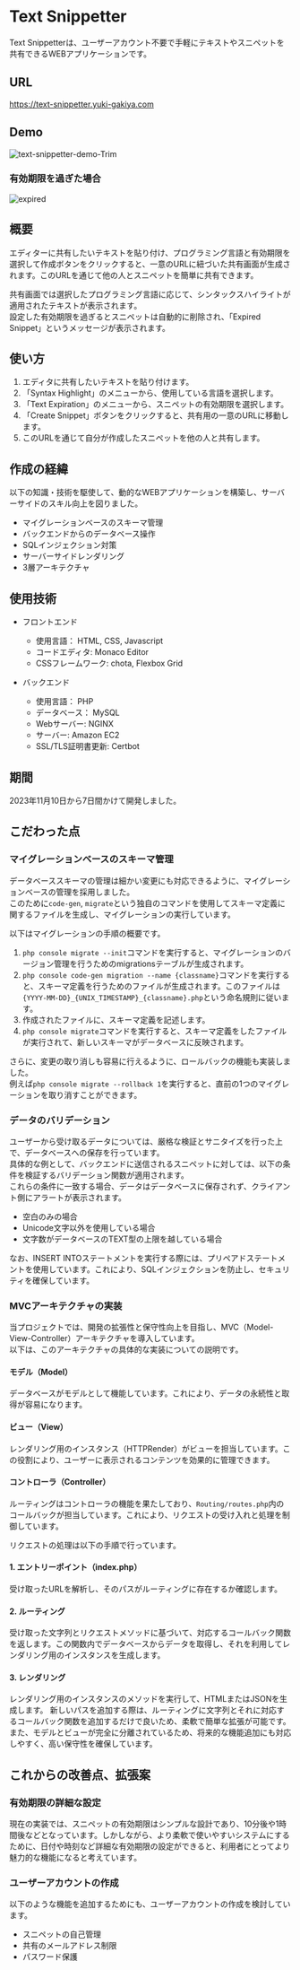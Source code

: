 # Text Snippetter
Text Snippetterは、ユーザーアカウント不要で手軽にテキストやスニペットを共有できるWEBアプリケーションです。  

## URL
https://text-snippetter.yuki-gakiya.com

## Demo
![text-snippetter-demo-Trim](https://github.com/AkinoJoey/TextSnippetSharingService/assets/124570638/f7722fc0-60ae-4338-9a96-18c05f93c7b2)

### 有効期限を過ぎた場合
![expired](https://github.com/AkinoJoey/TextSnippetSharingService/assets/124570638/33b9e018-3de5-4f68-9b79-1e6333bb19ad)


## 概要
エディターに共有したいテキストを貼り付け、プログラミング言語と有効期限を選択して作成ボタンをクリックすると、一意のURLに紐づいた共有画面が生成されます。このURLを通じて他の人とスニペットを簡単に共有できます。  

共有画面では選択したプログラミング言語に応じて、シンタックスハイライトが適用されたテキストが表示されます。  
設定した有効期限を過ぎるとスニペットは自動的に削除され、「Expired Snippet」というメッセージが表示されます。

## 使い方
1. エディタに共有したいテキストを貼り付けます。
2. 「Syntax Highlight」のメニューから、使用している言語を選択します。
3. 「Text Expiration」のメニューから、スニペットの有効期限を選択します。
4. 「Create Snippet」ボタンをクリックすると、共有用の一意のURLに移動します。
5. このURLを通じて自分が作成したスニペットを他の人と共有します。

## 作成の経緯
以下の知識・技術を駆使して、動的なWEBアプリケーションを構築し、サーバーサイドのスキル向上を図りました。

- マイグレーションベースのスキーマ管理
- バックエンドからのデータベース操作
- SQLインジェクション対策
- サーバーサイドレンダリング
- 3層アーキテクチャ


## 使用技術
- フロントエンド
  - 使用言語： HTML, CSS, Javascript
  - コードエディタ: Monaco Editor
  - CSSフレームワーク: chota, Flexbox Grid

- バックエンド
  - 使用言語： PHP
  - データベース： MySQL
  - Webサーバー: NGINX
  - サーバー: Amazon EC2
  - SSL/TLS証明書更新: Certbot

## 期間
2023年11月10日から7日間かけて開発しました。

## こだわった点
### マイグレーションベースのスキーマ管理
データベーススキーマの管理は細かい変更にも対応できるように、マイグレーションベースの管理を採用しました。  
このために```code-gen```, ```migrate```という独自のコマンドを使用してスキーマ定義に関するファイルを生成し、マイグレーションの実行しています。  

以下はマイグレーションの手順の概要です。

1. ```php console migrate --init```コマンドを実行すると、マイグレーションのバージョン管理を行うためのmigrationsテーブルが生成されます。
2. ```php console code-gen migration --name {classname}```コマンドを実行すると、スキーマ定義を行うためのファイルが生成されます。このファイルは ```{YYYY-MM-DD}_{UNIX_TIMESTAMP}_{classname}.php```という命名規則に従います。
3. 作成されたファイルに、スキーマ定義を記述します。
4. ```php console migrate```コマンドを実行すると、スキーマ定義をしたファイルが実行されて、新しいスキーマがデータベースに反映されます。  

さらに、変更の取り消しも容易に行えるように、ロールバックの機能も実装しました。  
例えば```php console migrate --rollback 1```を実行すると、直前の1つのマイグレーションを取り消すことができます。  

### データのバリデーション
ユーザーから受け取るデータについては、厳格な検証とサニタイズを行った上で、データベースへの保存を行っています。  
具体的な例として、バックエンドに送信されるスニペットに対しては、以下の条件を検証するバリデーション関数が適用されます。  
これらの条件に一致する場合、データはデータベースに保存されず、クライアント側にアラートが表示されます。

- 空白のみの場合
- Unicode文字以外を使用している場合
- 文字数がデータベースのTEXT型の上限を越している場合

なお、INSERT INTOステートメントを実行する際には、プリペアドステートメントを使用しています。これにより、SQLインジェクションを防止し、セキュリティを確保しています。

### MVCアーキテクチャの実装
当プロジェクトでは、開発の拡張性と保守性向上を目指し、MVC（Model-View-Controller）アーキテクチャを導入しています。  
以下は、このアーキテクチャの具体的な実装についての説明です。  

#### モデル（Model）
データベースがモデルとして機能しています。これにより、データの永続性と取得が容易になります。

#### ビュー（View）
レンダリング用のインスタンス（HTTPRender）がビューを担当しています。この役割により、ユーザーに表示されるコンテンツを効果的に管理できます。

#### コントローラ（Controller）
ルーティングはコントローラの機能を果たしており、```Routing/routes.php```内のコールバックが担当しています。これにより、リクエストの受け入れと処理を制御しています。

リクエストの処理は以下の手順で行っています。

#### 1. エントリーポイント（index.php）

受け取ったURLを解析し、そのパスがルーティングに存在するか確認します。

#### 2. ルーティング

受け取った文字列とリクエストメソッドに基づいて、対応するコールバック関数を返します。この関数内でデータベースからデータを取得し、それを利用してレンダリング用のインスタンスを生成します。

#### 3. レンダリング

レンダリング用のインスタンスのメソッドを実行して、HTMLまたはJSONを生成します。
新しいパスを追加する際は、ルーティングに文字列とそれに対応するコールバック関数を追加するだけで良いため、柔軟で簡単な拡張が可能です。  
また、モデルとビューが完全に分離されているため、将来的な機能追加にも対応しやすく、高い保守性を確保しています。

## これからの改善点、拡張案
### 有効期限の詳細な設定
現在の実装では、スニペットの有効期限はシンプルな設計であり、10分後や1時間後などとなっています。しかしながら、より柔軟で使いやすいシステムにするために、日付や時刻など詳細な有効期限の設定ができると、利用者にとってより魅力的な機能になると考えています。

### ユーザーアカウントの作成
以下のような機能を追加するためにも、ユーザーアカウントの作成を検討しています。
- スニペットの自己管理
- 共有のメールアドレス制限
- パスワード保護
